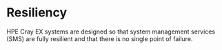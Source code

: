 # Resiliency

HPE Cray EX systems are designed so that system management services \(SMS\) are fully resilient and that there is no single point of failure.

